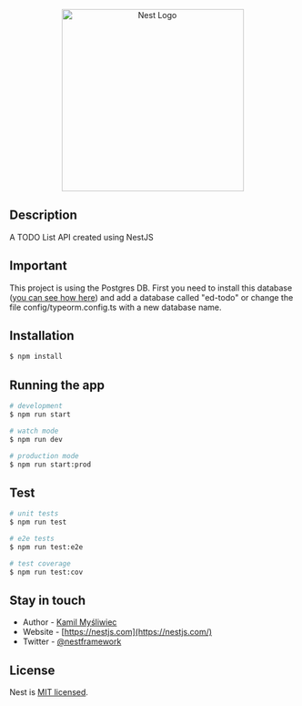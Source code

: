 <p align="center">
  <img src="https://i.imgur.com/epvJB2c.png" width="320" alt="Nest Logo" />
</p>

## Description

A TODO List API created using NestJS

## Important

This project is using the Postgres DB. First you need to install this database (<a href="https://www.postgresql.org/docs/9.3/tutorial-install.html">you can see how here</a>) and add a database called "ed-todo" or change the file config/typeorm.config.ts with a new database name. 

## Installation

```bash
$ npm install
```

## Running the app

```bash
# development
$ npm run start

# watch mode
$ npm run dev

# production mode
$ npm run start:prod
```

## Test

```bash
# unit tests
$ npm run test

# e2e tests
$ npm run test:e2e

# test coverage
$ npm run test:cov
```

## Stay in touch

- Author - [Kamil Myśliwiec](https://kamilmysliwiec.com)
- Website - [https://nestjs.com](https://nestjs.com/)
- Twitter - [@nestframework](https://twitter.com/nestframework)

## License

  Nest is [MIT licensed](LICENSE).
